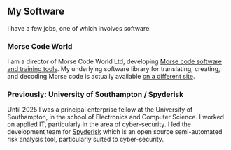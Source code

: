 ## My Software

I have a few jobs, one of which involves software.

### Morse Code World

I am a director of Morse Code World Ltd, developing [Morse code software and training tools](https://morsecode.world). My underlying software library for translating, creating, and decoding Morse code is actually available [on a different site](https://gitlab.com/scphillips/morse-pro).

### Previously: University of Southampton / Spyderisk

Until 2025 I was a principal enterprise fellow at the University of Southampton, in the school of Electronics and Computer Science. I worked on applied IT, particularly in the area of cyber-security. I led the development team for [Spyderisk](https://github.com/spyderisk) which is an open source semi-automated risk analysis tool, particularly suited to cyber-security.
